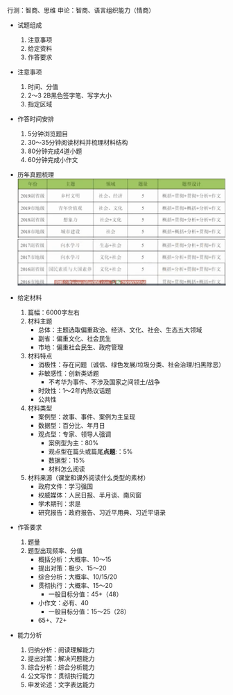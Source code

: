 行测：智商、思维
申论：智商、语言组织能力（情商）

- 试题组成
	1. 注意事项
	1. 给定资料
	1. 作答要求

- 注意事项
	1. 时间、分值
	1. 2～3 2B黑色签字笔、写字大小
	1. 指定区域

- 作答时间安排
	1. 5分钟浏览题目
	1. 30～35分钟阅读材料并梳理材料结构
	1. 80分钟完成4道小题
	1. 60分钟完成小作文	

- 历年真题梳理
![](/imgs/2020-12-29上午11.02.45.png)
![](/imgs/2020-12-29上午10.55.42.png)

- 给定材料
	1. 篇幅：6000字左右	
	1. 材料主题
		- 总体：主题选取偏重政治、经济、文化、社会、生态五大领域
		- 副省：偏重文化、社会民生
		- 市地：偏重社会民生、政府管理
	1. 材料特点
		- 消极性：存在问题（诚信、绿色发展/垃圾分类、社会治理/扫黑除恶）
		- 非敏感性：创新类话题
			- 不考华为事件、不涉及国家之间领土/战争
		- 时效性：1～2年内热议话题
		- 公共性
	1. 材料类型
		- 案例型：故事、事件、案例为主呈现
		- 数据型：百分比、年月日
		- 观点型：专家、领导人强调
			- 案例型为主：80%
			- 观点型在篇头或篇尾**点题**:：5%
			- 数据型：15%
			- 材料怎么阅读
	1. 材料来源（课堂和课外阅读什么类型的素材）
		- 政府文件：学习强国
		- 权威媒体：人民日报、半月谈、南风窗
		- 学术期刊：求是
		- 研究报告：政府报告、习近平用典、习近平语录

- 作答要求
	1. 题量
	1. 题型出现频率、分值
		- 概括分析：大概率、10～15
		- 提出对策：极少、15～20
		- 综合分析：大概率、10/15/20
		- 贯彻执行：大概率、15～20
			- 一般目标分值：45+（48）
		- 小作文：必有、40	
			- 一般目标分值：15～25（28）
		- 65+、72+	
- 能力分析
	1. 归纳分析：阅读理解能力
	1. 提出对策：解决问题能力
	1. 综合分析：综合分析能力
	1. 公文写作：贯彻执行能力
	1. 申发论述：文字表达能力

